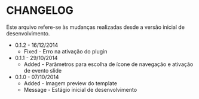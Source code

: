 CHANGELOG
=============

Este arquivo refere-se às mudanças realizadas desde a versão inicial de desenvolvimento.

* 0.1.2 - 16/12/2014
  * Fixed - Erro na ativação do plugin
* 0.1.1 - 29/10/2014
  * Added - Parâmetros para escolha de ícone de navegação e ativação de evento slide
* 0.1.0 - 07/10/2014
  * Added - Imagem preview do template
  * Message - Estágio inicial de desenvolvimento